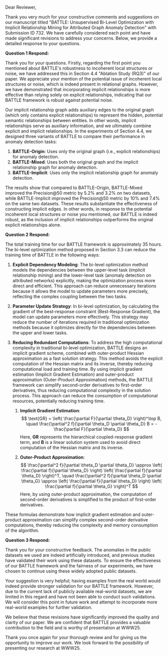 Dear Reviewer,

Thank you very much for your constructive comments and suggestions on our manuscript titled "BATTLE: Unsupervised Bi-Level Optimization with Implicit Relationship Mining for Attributed Graph Anomaly Detection" with Submission ID 732. We have carefully considered each point and have made significant revisions to address your concerns. Below, we provide a detailed response to your questions.

**Question 1 Respond:**

Thank you for your questions. Firstly, regarding the first point you mentioned about BATTLE's robustness to incoherent local structures or noise, we have addressed this in Section 4.4 "Ablation Study (RQ3)" of our paper. We appreciate your mention of the potential issue of incoherent local structures or noise, which is indeed present in relational graphs. However, we have demonstrated that incorporating implicit relationships is more effective than relying solely on explicit relationships, indicating that our BATTLE framework is robust against potential noise.

Our implicit relationship graph adds auxiliary edges to the original graph (which only contains explicit relationships) to represent the hidden, potential semantic relationships between entities. In other words, implicit relationships serve as auxiliary information, and we ultimately combine explicit and implicit relationships. In the experiments of Section 4.4, we designed three variants of BATTLE to compare their performance in anomaly detection tasks:

1. **BATTLE-Origin**: Uses only the original graph (i.e., explicit relationships) for anomaly detection.
2. **BATTLE-Mixed**: Uses both the original graph and the implicit relationship graph for anomaly detection.
3. **BATTLE-Implicit**: Uses only the implicit relationship graph for anomaly detection.

The results show that compared to BATTLE-Origin, BATTLE-Mixed improved the Precision@50 metric by 5.2% and 3.2% on two datasets, while BATTLE-Implicit improved the Precision@50 metric by 10% and 7.4% on the same two datasets. These results substantiate the effectiveness of constructing implicit edges. In other words, in response to the potential incoherent local structures or noise you mentioned, our BATTLE is indeed robust, as the inclusion of implicit relationships outperforms the original explicit relationships alone.

**Question 2 Respond:** 

The total training time for our BATTLE framework is approximately 35 hours. The bi-level optimization method proposed in Section 3.3 can reduce the training time of BATTLE in the following ways:

1. **Explicit Dependency Modeling**: The bi-level optimization method models the dependencies between the upper-level task (implicit relationship mining) and the lower-level task (anomaly detection on attributed networks) explicitly, making the optimization process more direct and efficient. This approach can reduce unnecessary iterations because it allows the model to update parameters more precisely, reflecting the complex coupling between the two tasks.

2. **Parameter Update Strategy**: In bi-level optimization, by calculating the gradient of the best-response constraint (Best-Response Gradient), the model can update parameters more effectively. This strategy may reduce the number of iterations required in traditional optimization methods because it optimizes directly for the dependencies between the upper and lower tasks.

3. **Reducing Redundant Computations**: To address the high computational complexity in traditional bi-level optimization, BATTLE designs an implicit gradient scheme, combined with outer-product Hessian approximation as a fast solution strategy. This method avoids the explicit computation of the Hessian matrix and its inverse, thereby reducing computational load and training time. By using implicit gradient estimation (Implicit Gradient Estimation) and outer-product approximation (Outer-Product Approximation) methods, the BATTLE framework can simplify second-order derivatives to first-order derivatives, thus reducing computational complexity in the solution process. This approach can reduce the consumption of computational resources, potentially reducing training time.

   1. **Implicit Gradient Estimation**:
      $$
      \text{GR} = \left( \frac{\partial F}{\partial \theta_D} \right)^\top B,  \quad \frac{\partial^2 f}{\partial \theta_D \partial \theta_D} B = - \frac{\partial F}{\partial \theta_D}
      $$
      Here, **GR** represents the hierarchical coupled-response gradient term, and **B** is a linear solution system used to avoid direct computation of the Hessian matrix and its inverse.

   2. **Outer-Product Approximation**:
      $$
\frac{\partial^2 f}{\partial \theta_D \partial \theta_D} \approx \left( \frac{\partial f}{\partial \theta_D} \right) \left( \frac{\partial f}{\partial \theta_D} \right)^T, \quad \frac{\partial^2 f}{\partial \theta_D \partial \theta_G} \approx \left( \frac{\partial f}{\partial \theta_D} \right) \left( \frac{\partial f}{\partial \theta_G} \right)^T
$$
      Here, by using outer-product approximation, the computation of second-order derivatives is simplified to the product of first-order derivatives.

These formulas demonstrate how implicit gradient estimation and outer-product approximation can simplify complex  second-order derivative computations, thereby reducing the complexity and memory consumption of the algorithm.

**Question 3 Respond:**

Thank you for your constructive feedback. The anomalies in the public datasets we used are indeed artificially introduced, and previous studies have validated their work using these datasets. To ensure the effectiveness of our BATTLE framework and the fairness of our experiments, we have chosen to continue using these widely adopted public datasets.

Your suggestion is very helpful; having examples from the real world would indeed provide stronger validation for our BATTLE framework. However, due to the current lack of publicly available real-world datasets, we are limited in this regard and have not been able to conduct such validations. We will consider this point in future work and attempt to incorporate more real-world examples for further validation.

We believe that these revisions have significantly improved the quality and clarity of our paper. We are confident that BATTLE provides a valuable contribution to the field and is worthy of presentation at WWW25.

Thank you once again for your thorough review and for giving us the opportunity to improve our work. We look forward to the possibility of presenting our research at WWW25.
